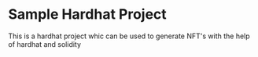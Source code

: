 # Sample Hardhat Project

This is a hardhat project whic can be used to generate NFT's with the help of hardhat and solidity
